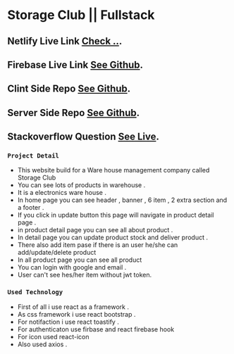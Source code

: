 # Storage Club || Fullstack

## Netlify Live Link [Check ..](https://e-ware-house-production.netlify.app/).

## Firebase Live Link [See Github](https://storage-club.web.app).


## Clint Side Repo [See Github](https://github.com/ProgrammingHeroWC4/warehouse-management-client-side-BabluMia).



## Server Side Repo [See Github](https://github.com/ProgrammingHeroWC4/warehouse-management-server-side-BabluMia).



## Stackoverflow Question [See Live](https://stackoverflow.com/questions/72060603/mongodb-atlas-error-when-i-try-withour-env-it-works-but-with-env-it-says-atla).







### `Project Detail`

* This website build for a Ware house management company called Storage Club
* You can see lots of products in warehouse .
* It is a electronics ware house .
* In home page you can see header , banner , 6 item , 2 extra section and a footer .
* If you click in update button this page will navigate in product detail page .
* in product detail page you can see all about product .
* In detail page you can update product stock and deliver product .
* There also add item pase if there is an user he/she can add/update/delete product 
* In all product page you can see all product 
* You can login with google and email .
* User can't see hes/her item without jwt token.

### `Used Technology`

* First of all i use react as a framework .
* As css framework i use react bootstrap .
* For notifaction i use react toastify .
* For authenticaton use firbase and react firebase hook
* For icon used react-icon
* Also used axios .


